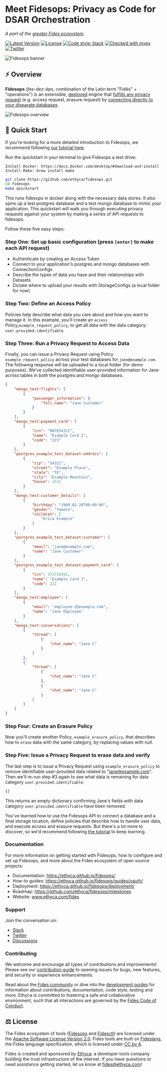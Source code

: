 # Meet Fidesops: Privacy as Code for DSAR Orchestration

_A part of the [greater Fides ecosystem](https://github.com/ethyca/fides)._

[![Latest Version][pypi-image]][pypi-url]
[![License][license-image]][license-url]
[![Code style: black][black-image]][black-url]
[![Checked with mypy][mypy-image]][mypy-url]
[![Twitter][twitter-image]][twitter-url]

![Fidesops banner](docs/fidesops/docs/img/fidesops.png "Fidesops banner")
## :zap: Overview

**Fidesops** (*fee-dez-äps*, combination of the Latin term "Fidēs" + "operations") is an extensible, [deployed](https://ethyca.github.io/fidesops/deployment/) engine that [fulfills any privacy request](https://ethyca.github.io/fidesops/guides/privacy_requests/) (e.g. access request, erasure request) by [connecting directly to your disparate databases](https://ethyca.github.io/fidesops/tutorial/postgres_connection/).

![Fidesops overview](docs/fidesops/docs/img/fidesops-overview-diagram.png "Fidesops overview")
## :rocket: Quick Start
If you're looking for a more detailed introduction to Fidesops, we recommend following [our tutorial here](https://ethyca.github.io/fidesops/tutorial/). 

Run the quickstart in your terminal to give Fidesops a test drive:

```
Install Docker: https://docs.docker.com/desktop/#download-and-install
Install Make: brew install make
```

```bash
git clone https://github.com/ethyca/fidesops.git
cd fidesops
make quickstart
```
This runs fidesops in docker along with the necessary data stores.  It also spins up a test postgres
database and a test mongo database to mimic your application.  This quickstart will walk you through executing privacy
requests against your system by making a series of API requests to fidesops.

Follow these five easy steps:

### Step One: Set up basic configuration (press `[enter]` to make each API request)

- Authenticate by creating an Access Token
- Connect to your application's postgres and mongo databases with ConnectionConfigs 
- Describe the types of data you have and their relationships with Datasets 
- Dictate where to upload your results with StorageConfigs (a local folder for now)

### Step Two: Define an Access Policy

Policies help describe what data you care about and how you want to manage it.  In this example, you'll create an `access` 
Policy,`example_request_policy`, to get all data with the data category: `user.provided.identifiable`.
  
### Step Three: Run a Privacy Request to Access Data

Finally, you can issue a Privacy Request using Policy `example_request_policy` across your test databases for `jane@example.com`.
The following response will be uploaded to a local folder (for demo purposes). We've collected identifiable user-provided
information for Jane across tables in both the postgres and mongo databases.

```json
{
    "mongo_test:flights": [
        {
            "passenger_information": {
                "full_name": "Jane Customer"
            }
        }
    ],
    "mongo_test:payment_card": [
        {
            "ccn": "987654321",
            "name": "Example Card 2",
            "code": "123"
        }
    ],
    "postgres_example_test_dataset:address": [
        {
            "zip": "54321",
            "street": "Example Place",
            "state": "TX",
            "city": "Example Mountain",
            "house": 1111
        }
    ],
    "mongo_test:customer_details": [
        {
            "birthday": "1990-02-28T00:00:00",
            "gender": "female",
            "children": [
                "Erica Example"
            ]
        }
    ],
    "postgres_example_test_dataset:customer": [
        {
            "email": "jane@example.com",
            "name": "Jane Customer"
        }
    ],
    "postgres_example_test_dataset:payment_card": [
        {
            "ccn": 373719391,
            "name": "Example Card 3",
            "code": 222
        }
    ],
    "mongo_test:employee": [
        {
            "email": "employee-2@example.com",
            "name": "Jane Employee"
        }
    ],
    "mongo_test:conversations": [
        {
            "thread": [
                {
                    "chat_name": "Jane C"
                }
            ]
        },
        {
            "thread": [
                {
                    "chat_name": "Jane C"
                },
                {
                    "chat_name": "Jane C"
                }
            ]
        }
    ]
}

```

### Step Four: Create an Erasure Policy

Now you'll create another Policy, `example_erasure_policy`, that describes how to `erase` data with the same category, by replacing values with null.


### Step Five: Issue a Privacy Request to erase data and verify

The last step is to issue a Privacy Request using `example_erasure_policy` to remove identifiable user-provided data 
related to "jane@example.com". Then we'll re-run step #3 again to see what data is remaining for data category `user.provided.identifiable`:

```json
{}
```
This returns an empty dictionary confirming Jane's fields with data category `user.provided.identifiable` have been removed.


You've learned how to use the Fidesops API to connect a database and a final storage location, define policies that describe
how to handle user data, and execute access and erasure requests.  But there's a lot more to discover,
so we'd recommend following [the tutorial](https://ethyca.github.io/fidesops/tutorial/) to keep learning.

### Documentation

For more information on getting started with Fidesops, how to configure and set up Fidesops, and more about the Fides ecosystem of open source projects: 

- Documentation: https://ethyca.github.io/fidesops/
- How-to guides: https://ethyca.github.io/fidesops/guides/oauth/
- Deployment: https://ethyca.github.io/fidesops/deployment/
- Roadmap: https://github.com/ethyca/fidesops/milestones
- Website: www.ethyca.com/fides


### Support

Join the conversation on:

- [Slack](https://fid.es/join-slack)
- [Twitter](https://twitter.com/ethyca)
- [Discussions](https://github.com/ethyca/fidesops/discussions)

### Contributing

We welcome and encourage all types of contributions and improvements!  Please see our [contribution guide](CONTRIBUTING.md) to opening issues for bugs, new features, and security or experience enhancements.

Read about the [Fides community](https://ethyca.github.io/fidesops/community/github/) or dive into the [development guides](https://ethyca.github.io/fidesops/development/overview) for information about contributions, documentation, code style, testing and more. Ethyca is committed to fostering a safe and collaborative environment, such that all interactions are governed by the [Fides Code of Conduct](https://ethyca.github.io/fidesops/community/code_of_conduct/).

## :balance_scale: License

The Fides ecosystem of tools ([Fidesops](https://github.com/ethyca/fidesops) and [Fidesctl](https://github.com/ethyca/fides)) are licensed under the [Apache Software License Version 2.0](https://www.apache.org/licenses/LICENSE-2.0).
Fides tools are built on [Fideslang](https://github.com/ethyca/privacy-taxonomy), the Fides language specification, which is licensed under [CC by 4](https://github.com/ethyca/privacy-taxonomy/blob/main/LICENSE). 

Fides is created and sponsored by [Ethyca](https://ethyca.com): a developer tools company building the trust infrastructure of the internet. If you have questions or need assistance getting started, let us know at fides@ethyca.com!


[pypi-image]: https://img.shields.io/pypi/v/fidesctl.svg
[pypi-url]: https://pypi.python.org/pypi/fidesctl/
[license-image]: https://img.shields.io/:license-Apache%202-blue.svg
[license-url]: https://www.apache.org/licenses/LICENSE-2.0.txt
[black-image]: https://img.shields.io/badge/code%20style-black-000000.svg
[black-url]: https://github.com/psf/black/
[mypy-image]: http://www.mypy-lang.org/static/mypy_badge.svg
[mypy-url]: http://mypy-lang.org/
[twitter-image]: https://img.shields.io/twitter/follow/ethyca?style=social
[twitter-url]: https://twitter.com/ethyca
